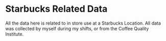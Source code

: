 # Starbucks Related Data

All the data here is related to in store use at a Starbucks Location. All data was collected by myself during my shifts, or from the Coffee Quality Institute.
